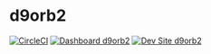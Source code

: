 # d9orb2

[![CircleCI](https://circleci.com/gh/stevector/d9orb2.svg?style=shield)](https://circleci.com/gh/stevector/d9orb2)
[![Dashboard d9orb2](https://img.shields.io/badge/dashboard-d9orb2-yellow.svg)](https://dashboard.pantheon.io/sites/d6219a5e-279e-4f3a-8065-6d552613a4b2#dev/code)
[![Dev Site d9orb2](https://img.shields.io/badge/site-d9orb2-blue.svg)](http://dev-d9orb2.pantheonsite.io/)